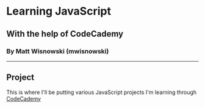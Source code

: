 # Learning JavaScript
## With the help of CodeCademy
### By Matt Wisnowski (mwisnowski)
----------
## Project
This is where I'll be putting various JavaScript projects I'm learning through [CodeCademy](https://www.codecademy.com/)

